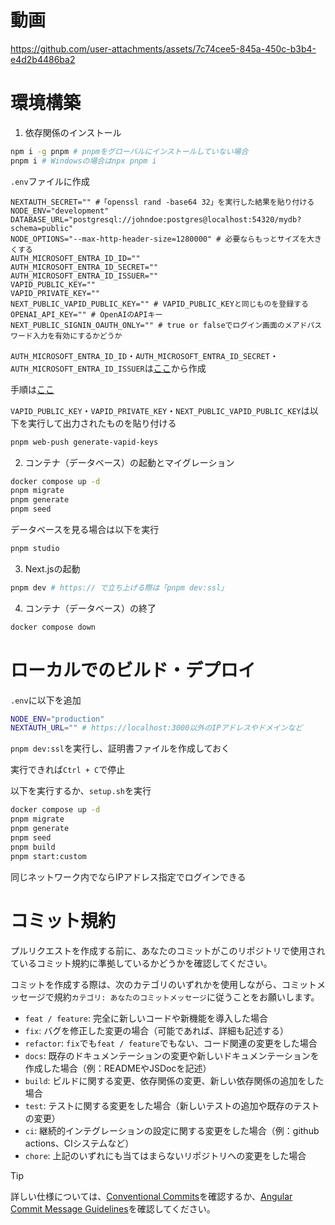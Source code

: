 # 動画

https://github.com/user-attachments/assets/7c74cee5-845a-450c-b3b4-e4d2b4486ba2

# 環境構築

1. 依存関係のインストール

```sh
npm i -g pnpm # pnpmをグローバルにインストールしていない場合
pnpm i # Windowsの場合はnpx pnpm i
```

`.env`ファイルに作成

```env
NEXTAUTH_SECRET="" #「openssl rand -base64 32」を実行した結果を貼り付ける
NODE_ENV="development"
DATABASE_URL="postgresql://johndoe:postgres@localhost:54320/mydb?schema=public"
NODE_OPTIONS="--max-http-header-size=1280000" # 必要ならもっとサイズを大きくする
AUTH_MICROSOFT_ENTRA_ID_ID=""
AUTH_MICROSOFT_ENTRA_ID_SECRET=""
AUTH_MICROSOFT_ENTRA_ID_ISSUER=""
VAPID_PUBLIC_KEY=""
VAPID_PRIVATE_KEY=""
NEXT_PUBLIC_VAPID_PUBLIC_KEY="" # VAPID_PUBLIC_KEYと同じものを登録する
OPENAI_API_KEY="" # OpenAIのAPIキー
NEXT_PUBLIC_SIGNIN_OAUTH_ONLY="" # true or falseでログイン画面のメアドパスワード入力を有効にするかどうか
```

`AUTH_MICROSOFT_ENTRA_ID_ID`・`AUTH_MICROSOFT_ENTRA_ID_SECRET`・`AUTH_MICROSOFT_ENTRA_ID_ISSUER`は[ここ](https://entra.microsoft.com/)から作成

手順は[ここ](https://authjs.dev/getting-started/providers/microsoft-entra-id)

`VAPID_PUBLIC_KEY`・`VAPID_PRIVATE_KEY`・`NEXT_PUBLIC_VAPID_PUBLIC_KEY`は以下を実行して出力されたものを貼り付ける

```sh
pnpm web-push generate-vapid-keys
```

2. コンテナ（データベース）の起動とマイグレーション

```bash
docker compose up -d
pnpm migrate
pnpm generate
pnpm seed
```

データベースを見る場合は以下を実行

```sh
pnpm studio
```

3. Next.jsの起動

```sh
pnpm dev # https:// で立ち上げる際は「pnpm dev:ssl」
```

4. コンテナ（データベース）の終了

```bash
docker compose down
```

# ローカルでのビルド・デプロイ

`.env`に以下を追加

```sh
NODE_ENV="production"
NEXTAUTH_URL="" # https://localhost:3000以外のIPアドレスやドメインなど
```

`pnpm dev:ssl`を実行し、証明書ファイルを作成しておく

実行できれば`Ctrl + C`で停止

以下を実行するか、`setup.sh`を実行

```sh
docker compose up -d
pnpm migrate
pnpm generate
pnpm seed
pnpm build
pnpm start:custom
```

同じネットワーク内でならIPアドレス指定でログインできる

# コミット規約

プルリクエストを作成する前に、あなたのコミットがこのリポジトリで使用されているコミット規約に準拠しているかどうかを確認してください。

コミットを作成する際は、次のカテゴリのいずれかを使用しながら、コミットメッセージで規約`カテゴリ: あなたのコミットメッセージ`に従うことをお願いします。

- `feat / feature`: 完全に新しいコードや新機能を導入した場合
- `fix`: バグを修正した変更の場合（可能であれば、詳細も記述する）
- `refactor`: `fix`でも`feat / feature`でもない、コード関連の変更をした場合
- `docs`: 既存のドキュメンテーションの変更や新しいドキュメンテーションを作成した場合（例：READMEやJSDocを記述）
- `build`: ビルドに関する変更、依存関係の変更、新しい依存関係の追加をした場合
- `test`: テストに関する変更をした場合（新しいテストの追加や既存のテストの変更）
- `ci`: 継続的インテグレーションの設定に関する変更をした場合（例：github actions、CIシステムなど）
- `chore`: 上記のいずれにも当てはまらないリポジトリへの変更をした場合

> [!TIP]
>
> 詳しい仕様については、[Conventional Commits](https://www.conventionalcommits.org)を確認するか、[Angular Commit Message Guidelines](https://github.com/angular/angular/blob/22b96b9/CONTRIBUTING.md#-commit-message-guidelines)を確認してください。
